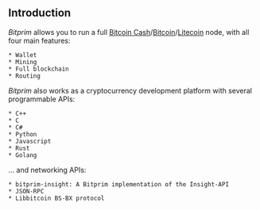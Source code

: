 ## Introduction

*Bitprim* allows you to run a full 
[Bitcoin Cash](https://www.bitcoincash.org/)/[Bitcoin](https://bitcoin.org/)/[Litecoin](https://litecoin.org/) node, with all four main features:

    * Wallet
    * Mining
    * Full blockchain
    * Routing

*Bitprim* also works as a cryptocurrency development platform with several programmable APIs:

    * C++
    * C
    * C#
    * Python
    * Javascript
    * Rust
    * Golang

... and networking APIs: 

    * bitprim-insight: A Bitprim implementation of the Insight-API
    * JSON-RPC
    * Libbitcoin BS-BX protocol
